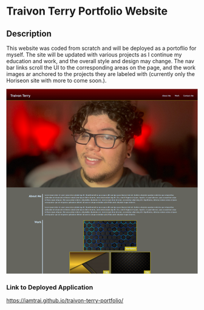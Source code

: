 # Traivon Terry Portfolio Website

## Description

This website was coded from scratch and will be deployed as a portoflio for myself. The site will be updated with various projects as I continue my education and work, and the overall style and design may change. The nav bar links scroll the UI to the corresponding areas on the page, and the work images ar anchored to the projects they are labeled with (currently only the Horiseon site with more to come soon.).

![screenshot of Portfolio page](assets/images/portfolioscreenshot.png)

### Link to Deployed Application

https://iamtrai.github.io/traivon-terry-portfolio/